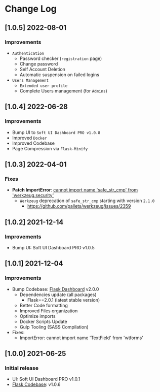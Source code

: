 # Change Log

## [1.0.5] 2022-08-01
### Improvements

- `Authentication`
  - Password checker (`registration` page) 
  - Change password
  - Self Account Deletion
  - Automatic suspension on failed logins 
- `Users Management` 
  - `Extended user profile`
  - Complete Users management (for `Admins`) 

## [1.0.4] 2022-06-28
### Improvements

- Bump UI to `Soft UI Dashboard PRO v1.0.8`
- Improved `Docker`
- Improved Codebase
- Page Compression via `Flask-Minify`

## [1.0.3] 2022-04-01
### Fixes

- **Patch ImportError**: [cannot import name 'safe_str_cmp' from 'werkzeug.security'](https://docs.appseed.us/content/how-to-fix/importerror-cannot-import-name-safe_str_cmp-from-werkzeug.security)
  - `Werkzeug` deprecation of `safe_str_cmp` starting with version `2.1.0`
    - https://github.com/pallets/werkzeug/issues/2359

## [1.0.2] 2021-12-14
### Improvements

- Bump UI: Soft UI Dashboard PRO v1.0.5

## [1.0.1] 2021-12-04
### Improvements

- Bump Codebase: [Flask Dashboard](https://github.com/app-generator/boilerplate-code-flask-dashboard) v2.0.0
  - Dependencies update (all packages) 
    - Flask==2.0.1 (latest stable version)
  - Better Code formatting
  - Improved Files organization
  - Optimize imports
  - Docker Scripts Update
  - Gulp Tooling  (SASS Compilation)
- Fixes:  
  - ImportError: cannot import name 'TextField' from 'wtforms'

## [1.0.0] 2021-06-25
### Initial release

- UI: Soft UI Dashboard PRO v1.0.1
- [Flask Codebase](https://github.com/app-generator/boilerplate-code-flask-dashboard): v1.0.6
